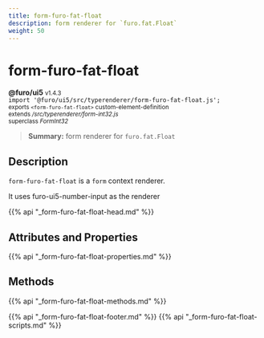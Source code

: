 ```yaml
---
title: form-furo-fat-float
description: form renderer for `furo.fat.Float`
weight: 50
---
```


# form-furo-fat-float
**@furo/ui5** <small>v1.4.3</small>
<br>`import '@furo/ui5/src/typerenderer/form-furo-fat-float.js';`<small>
<br>exports `<form-furo-fat-float>` custom-element-definition
<br>extends */src/typerenderer/form-int32.js*
<br>superclass *FormInt32*</small>

> **Summary:** form renderer for `furo.fat.Float`

## Description

`form-furo-fat-float` is a `form` context renderer.

It uses furo-ui5-number-input as the renderer

{{% api "_form-furo-fat-float-head.md" %}}

## Attributes and Properties
{{% api "_form-furo-fat-float-properties.md" %}}



## Methods
{{% api "_form-furo-fat-float-methods.md" %}}





{{% api "_form-furo-fat-float-footer.md" %}}
{{% api "_form-furo-fat-float-scripts.md" %}}
